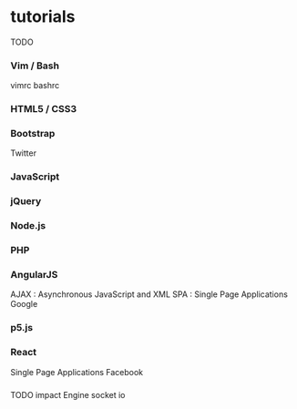 # tutorials















TODO







### Vim / Bash
   vimrc bashrc

   

### HTML5 / CSS3
### Bootstrap
  Twitter

### JavaScript
### jQuery

### Node.js
### PHP

### AngularJS
  AJAX : Asynchronous JavaScript and XML
  SPA  : Single Page Applications
  Google

### p5.js


### React
  Single Page Applications
  Facebook
  
  




###
TODO
impact Engine
socket io


